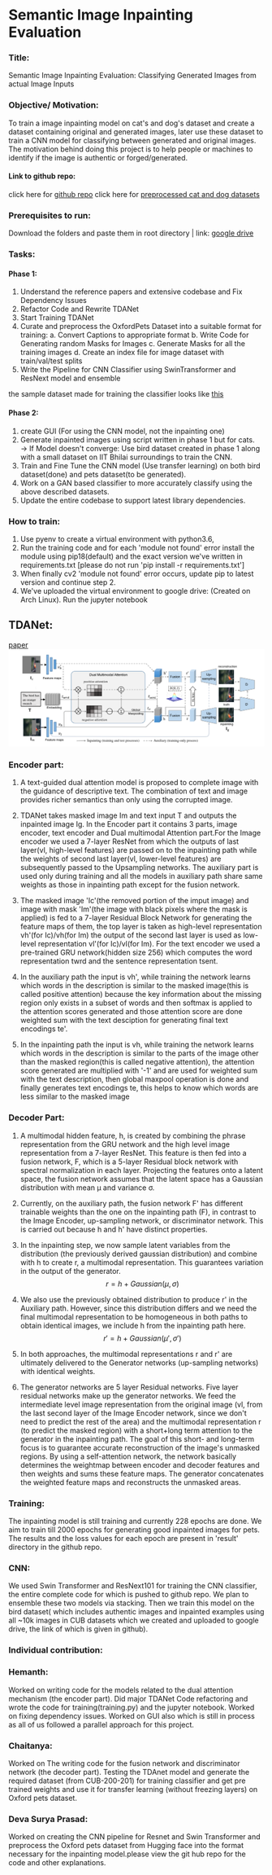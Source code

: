 # Semantic Image Inpainting Evaluation
### Title:
Semantic Image Inpainting Evaluation: Classifying Generated Images from actual Image Inputs

### Objective/ Motivation:
To train a image inpainting model on cat's and dog's dataset and create a dataset containing original and generated images, later use these dataset to train a CNN model for classifying between generated and original images. The motivation behind doing this project is to help people or machines to identify if the image is authentic or forged/generated.

#### Link to github repo: 
click here for [github repo](https://github.com/HemanthGaddey/Semantic-Image-Inpainting-Evaluation)
click here for [preprocessed cat and dog datasets](https://drive.google.com/drive/folders/1M-4GTagjHYEWEhQdSvcwe-krvHWASuC3?usp=sharing)

### Prerequisites to run:
Download the folders and paste them in root directory | link: [google drive](https://drive.google.com/drive/folders/1nWcmNXBWeEIBP9lScZD4IWOWTYxPJqsp?usp=drive_link)

### Tasks:
#### Phase 1:
1.  Understand the reference papers and extensive codebase and Fix Dependency Issues
2.  Refactor Code and Rewrite TDANet
3.  Start Training TDANet
4.  Curate and preprocess the OxfordPets Dataset into a suitable format for training:
    a.  Convert Captions to appropriate format
    b.  Write Code for Generating random Masks for Images
    c.  Generate Masks for all the training images
    d.  Create an index file for image dataset with train/val/test splits
5.  Write the Pipeline for CNN Classifier using SwinTransformer and ResNext model and ensemble

the sample dataset made for training the classifier looks like [this](https://drive.google.com/drive/folders/1JRzKZlFbOVTTbPnbP18Yf_nKaGJd7mzX?usp=sharing)

#### Phase 2:
1.  create GUI (For using the CNN model, not the inpainting one)
2.  Generate inpainted images using script written in phase 1 but for cats.<br>
    -> If Model doesn't converge: Use bird dataset created in phase 1 along with a small dataset on IIT Bhilai surroundings to train the CNN.
3.  Train and Fine Tune the CNN model (Use transfer learning) on both bird dataset(done) and pets dataset(to be generated).
4.  Work on a GAN based classifier to more accurately classify using the above described datasets.
4.  Update the entire codebase to support latest library dependencies.

### How to train:
1.  Use pyenv to create a virtual environment with python3.6,
2.  Run the training code and for each 'module not found' error install the module using pip18(default) and the exact version we've written in requirements.txt [please do not run 'pip install -r requirements.txt']
3.  When finally cv2 'module not found' error occurs, update pip to latest version and continue step 2.
4.  We've uploaded the virtual environment to google drive: (Created on Arch Linux).
Run the jupyter notebook

## TDANet:
[paper](https://arxiv.org/pdf/2004.03212.pdf)
![TDANet Structure](tdanet_structure.png "TDANet Structure")
### Encoder part:
1. A text-guided dual attention model is proposed to complete image with the guidance of descriptive text. The combination of text and image provides richer semantics than only using the corrupted image.

2. TDANet takes masked image Im and text input T and outputs the inpainted image Ig. In the Encoder part it contains 3 parts, image encoder, text encoder and Dual multimodal Attention part.For the Image encoder we used a 7-layer ResNet from which the outputs of last layer(vl, high-level features) are passed on to the inpainting path while the weights of second last layer(vl, lower-level features) are subsequently passed to the Upsampling networks. The auxiliary part is used only during training  and all the models in auxiliary path share same weights as those in inpainting path except for the fusion network.

4. The masked image 'Ic'(the removed portion of the imput image) and image with mask 'Im'(the image with black pixels where the mask is applied) is fed to a 7-layer Residual Block Network for generating the feature maps of them, the top layer is taken as high-level representation vh'(for Ic)/vh(for Im) the output of the second last layer is used as low-level representation vl'(for Ic)/vl(for Im). For the text encoder we used a pre-trained GRU network(hidden size 256) which computes the word representation twrd and the sentence representation tsent.

5. In the auxiliary path the input is vh', while training the network learns which words in the description is similar to the masked image(this is called positive attention) because the key information about the missing region only exists in a subset of words and then softmax is applied to the attention scores generated and those attention score are done weighted sum with the text desciption for generating final text encodings te'.

6. In the inpainting path the input is vh, while training the network learns which words in the description is similar to the parts of the image other than the masked region(this is called negative attention), the attention score generated are multiplied with '-1' and are used for weighted sum with the text description, then global maxpool operation is done and finally generates text encodings te, this helps to know which words are less similar to the masked image

### Decoder Part:
1.  A multimodal hidden feature, h, is created by combining the phrase representation from the GRU network and the high level image representation from a 7-layer ResNet. This feature is then fed into a fusion network, F, which is a 5-layer Residual block network with spectral normalization in each layer. Projecting the features onto a latent space, the fusion network assumes that the latent space has a Gaussian distribution with mean μ and variance σ.

2.  Currently, on the auxiliary path, the fusion network F' has different trainable weights than the one on the inpainting path (F), in contrast to the Image Encoder, up-sampling network, or discriminator network. This is carried out because h and h' have distinct properties.

3.  In the inpainting step, we now sample latent variables from the distribution (the previously derived gaussian distribution) and combine with h to create r, a multimodal representation. This guarantees variation in the output of the generator.
$$r = h+Gaussian(μ,σ)$$

4.  We also use the previously obtained distribution to produce r' in the Auxiliary path. However, since this distribution differs and we need the final multimodal representation to be homogeneous in both paths to obtain identical images, we include h from the inpainting path here.
$$r' = h+Gaussian(μ',σ')$$

5.  In both approaches, the multimodal representations r and r' are ultimately delivered to the Generator networks (up-sampling networks) with identical weights.

6.  The generator networks are 5 layer Residual networks. Five layer residual networks make up the generator networks. We feed the intermediate level image representation from the original image (vl, from the last second layer of the Image Encoder network, since we don't need to predict the rest of the area) and the multimodal representation r (to predict the masked region) with a short+long term attention to the generator in the inpainting path. The goal of this short- and long-term focus is to guarantee accurate reconstruction of the image's unmasked regions. By using a self-attention network, the network basically determines the weightmap between encoder and decoder features and then weights and sums these feature maps. The generator concatenates the weighted feature maps and reconstructs the unmasked areas.

### Training:
The inpainting model is still training and currently 228 epochs are done. We aim to train till 2000 epochs for generating good inpainted images for pets. The results and the loss values for each epoch are present in 'result' directory in the github repo.

### CNN:
We used Swin Transformer and ResNext101 for training the CNN classifier, the entire complete code for which is pushed to github repo. We plan to ensemble these two models via stacking.
Then we train this model on the bird dataset( which includes authentic images and inpainted examples using all ~10k images in CUB datasets which we created and uploaded to google drive, the link of which is given in github).


### Individual contribution:
### Hemanth:
Worked on writing code for the models related to the dual attention mechanism (the encoder part). Did major TDANet Code refactoring and wrote the code for training(training.py) and the jupyter notebook. Worked on fixing dependency issues. Worked on GUI also which is still in process as all of us followed a parallel approach for this project.

### Chaitanya:
Worked on The writing code for the fusion network and discriminator network (the decoder part).
Testing the TDAnet model and generate the required dataset (from CUB-200-201) for training classifier and get pre trained weights and use it for transfer learning (without freezing layers) on Oxford pets dataset.

### Deva Surya Prasad:
Worked on creating the CNN pipeline for Resnet and Swin Transformer and preprocess the Oxford pets dataset from Hugging face into the format necessary for the inpainting model.please view the git hub repo for the code and other explanations. 
